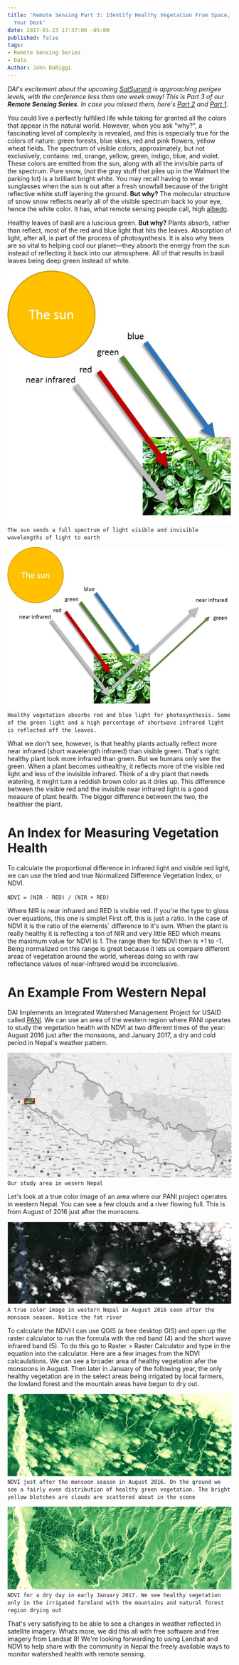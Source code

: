 ```yaml
---
title: 'Remote Sensing Part 3: Identify Healthy Vegetation From Space, Without Leaving
  Your Desk'
date: 2017-01-23 17:37:00 -05:00
published: false
tags:
- Remote Sensing Series
- Data
Author: John DeRiggi
---
```


*DAI's excitement about the upcoming [SatSummit](https://satsummit.io/) is approaching perigee levels, with the conference less than one week away! This is Part 3 of our **Remote Sensing Series**. In case you missed them, here's [Part 2](https://dai-global-digital.com/part-2-la-la-landsat-making-use-of-landsat-imagery.html) and [Part 1](https://dai-global-digital.com/remote-sensing-of-the-earth.html).*

You could live a perfectly fulfilled life while taking for granted all the colors that appear in the natural world. However, when you ask "why?", a fascinating level of complexity is revealed, and this is especially true for the colors of nature: green forests, blue skies, red and pink flowers, yellow wheat fields. The spectrum of visible colors, approximately, but not exclusively, contains: red, orange, yellow, green, indigo, blue, and violet. These colors are emitted from the sun, along with all the invisible parts of the spectrum. Pure snow, (not the gray stuff that piles up in the Walmart the parking lot) is a brilliant bright white. You may recall having to wear sunglasses when the sun is out after a fresh snowfall because of the bright reflective white stuff layering the ground. **But why?** The molecular structure of snow snow reflects nearly all of the visible spectrum back to your eye, hence the white color. It has, what remote sensing people call, high [albedo](https://en.wikipedia.org/wiki/Albedo).
<!--more-->

Healthy leaves of basil are a luscious green. **But why?** Plants absorb, rather than reflect, most of the red and blue light that hits the leaves. Absorption of light, after all, is part of the process of photosynthesis. It is also why trees are so vital to helping cool our planet—they absorb the energy from the sun instead of reflecting it back into our atmosphere. All of that results in basil leaves being deep green instead of white.

![sunbeamingdownlight.jpg](/uploads/sunbeamingdownlight.jpg)
`The sun sends a full spectrum of light visible and invisible wavelengths of light to earth`

![sunbeamsdownandreflects-028a2d.jpg](/uploads/sunbeamsdownandreflects-028a2d.jpg)
`Healthy vegetation absorbs red and blue light for photosynthesis. Some of the green light and a high percentage of shortwave infrared light is reflected off the leaves.`

What we don't see, however, is that healthy plants actually reflect more near infrared (short wavelength infrared) than visible green. That's right: healthy plant look more infrared than green. But we humans only see the green. When a plant becomes unhealthy, it reflects more of the visible red light and less of the invisible infrared. Think of a dry plant that needs watering, it might turn a reddish brown color as it dries up. This difference between the visible red and the invisible near infrared light is a good measure of plant health. The bigger difference between the two, the healthier the plant.

# An Index for Measuring Vegetation Health

To calculate the proportional difference in infrared light and visible red light, we can use the tried and true Normalized Difference Vegetation Index, or NDVI.

`NDVI = (NIR - RED) / (NIR + RED)`

Where NIR is near infrared and RED is visible red. If you're the type to gloss over equations, this one is simple! First off, this is just a ratio. In the case of NDVI it is the ratio of the elements\` difference to it's sum. When the plant is really healthy it is reflecting a ton of NIR and very little RED which means the maximum value for NDVI is 1. The range then for NDVI then is \+1 to -1. Being normalized on this range is great because it lets us compare different areas of vegetation around the world, whereas doing so with raw reflectance values of near-infrared would be inconclusive.

# An Example From Western Nepal

DAI Implements an Integrated Watershed Management Project for USAID called [PANI](https://www.dai.com/our-work/projects/Nepal-Program-for-Aquatic-Natural-Resources-Improvement-PANI). We can use an area of the western region where PANI operates to study the vegetation health with NDVI at two different times of the year: August 2016 just after the monsoons, and January 2017, a dry and cold period in Nepal's weather pattern.

![nepalMapWithStudyArea.jpg](/uploads/nepalMapWithStudyArea.jpg)
`Our study area in wesern Nepal`

Let's look at a true color image of an area where our PANI project operates in western Nepal. You can see a few clouds and a river flowing full. This is from August of 2016 just after the monsoons.

![true_color_August_2016.JPG](/uploads/true_color_August_2016.JPG)
`A true color image in western Nepal in August 2016 soon after the monsoon season. Notice the fat river`

To calculate the NDVI I can use QGIS (a free desktop GIS) and open up the raster calculator to run the formula with the red band (4) and the short wave infrared band (5). To do this go to Raster > Raster Calculator and type in the equation into the calculator. Here are a few images from the NDVI calcaulations. We can see a broader area of healthy vegetation afer the monsoons in August. Then later in January of the following year, the only healthy vegetation are in the select areas being irrigated by local farmers, the lowland forest and the mountain areas have begun to dry out.

![august_2016.JPG](/uploads/august_2016.JPG)
`NDVI just after the monsoon season in August 2016. On the ground we see a fairly even distribution of healthy green vegetation. The bright yellow blotches are clouds are scattered about in the scene`

![january_2017.JPG](/uploads/january_2017.JPG)
`NDVI for a dry day in early January 2017. We see healthy vegetation only in the irrigated farmland with the mountains and natural forest region drying out`

That's very satisfying to be able to see a changes in weather reflected in satellite imagery. Whats more, we did this all with free software and free imagery from Landsat 8! We're looking forwarding to using Landsat and NDVI to help share with the community in Nepal the freely available ways to monitor watershed health with remote sensing.